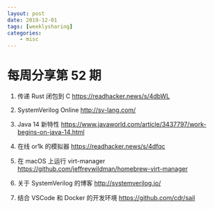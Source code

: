 ```yaml
---
layout: post
date: 2019-12-01
tags: [weeklysharing]
categories:
    - misc
---
```


# 每周分享第 52 期

1. 传递 Rust 闭包到 C https://readhacker.news/s/4dbWL

2. SystemVerilog Online http://sv-lang.com/

3. Java 14 新特性 https://www.javaworld.com/article/3437797/work-begins-on-java-14.html

4. 在线 or1k 的模拟器 https://readhacker.news/s/4dfqc

5. 在 macOS 上运行 virt-manager https://github.com/jeffreywildman/homebrew-virt-manager

6. 关于 SystemVerilog 的博客 http://systemverilog.io/

7. 结合 VSCode 和 Docker 的开发环境 https://github.com/cdr/sail

   
